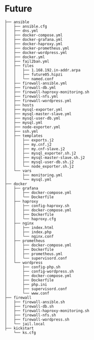 # Future

    ├── ansible
    │   ├── ansible.cfg
    │   ├── dns.yml
    │   ├── docker-compose.yml
    │   ├── docker-grafana.yml
    │   ├── docker-haproxy.yml
    │   ├── docker-prometheus.yml
    │   ├── docker-wordpress.yml
    │   ├── docker.yml
    │   ├── fail2ban.yml
    │   ├── files
    │   │   ├── 1.168.192.in-addr.arpa
    │   │   ├── future05.hipzi
    │   │   └── named.conf
    │   ├── firewall-ansible.yml
    │   ├── firewall-db.yml
    │   ├── firewall-haproxy-monitoring.sh
    │   ├── firewall-nfs.yml
    │   ├── firewall-wordpress.yml
    │   ├── hosts
    │   ├── mysql-exporter.yml
    │   ├── mysql-master-slave.yml
    │   ├── mysql-user-db.yml
    │   ├── mysql.yml
    │   ├── node-exporter.yml
    │   ├── ssh.yml
    │   ├── templates
    │   │   ├── exports.j2
    │   │   ├── my.cnf.j2
    │   │   ├── my.cnf-slave.j2
    │   │   ├── mysql_exporter.sh.j2
    │   │   ├── mysql-master-slave.sh.j2
    │   │   ├── mysql-user-db.sh.j2
    │   │   └── node_exporter.sh.j2
    │   └── vars
    │       ├── monitoring.yml
    │       └── mysql.yml
    ├── docker
    │   ├── grafana
    │   │   ├── docker-compose.yml
    │   │   └── Dockerfile
    │   ├── haproxy
    │   │   ├── config-haproxy.sh
    │   │   ├── docker-compose.yml
    │   │   ├── Dockerfile
    │   │   └── haproxy.cfg
    │   ├── nginx
    │   │   ├── index.html
    │   │   ├── index.php
    │   │   └── nginx.conf
    │   ├── prometheus
    │   │   ├── docker-compose.yml
    │   │   ├── Dockerfile
    │   │   ├── prometheus.yml
    │   │   └── supervisord.conf
    │   └── wordpress
    │       ├── config-php.sh
    │       ├── config-wordpress.sh
    │       ├── docker-compose.yml
    │       ├── Dockerfile
    │       ├── php.ini
    │       ├── supervisord.conf
    │       └── www.conf
    ├── firewall
    │   ├── firewall-ansible.sh
    │   ├── firewall-db.sh
    │   ├── firewall-haproxy-monitoring.sh
    │   ├── firewall-nfs.sh
    │   ├── firewall-wordpress.sh
    │   └── jail.local
    ├── kickstart
        └── ks.cfg

